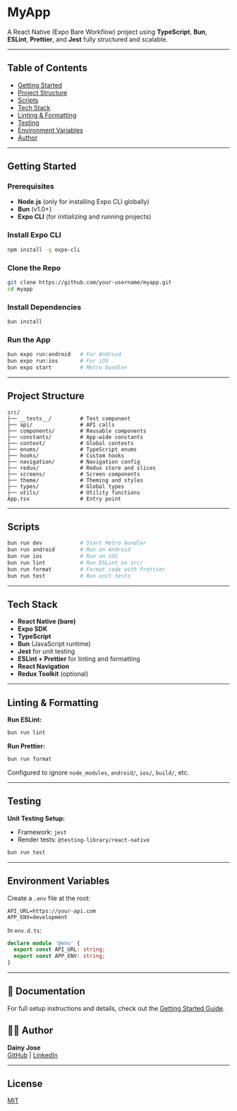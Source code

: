 # MyApp

A React Native (Expo Bare Workflow) project using **TypeScript**, **Bun**, **ESLint**, **Prettier**, and **Jest** fully structured and scalable.

---

## Table of Contents

- [Getting Started](#getting-started)
- [Project Structure](#project-structure)
- [Scripts](#scripts)
- [Tech Stack](#tech-stack)
- [Linting & Formatting](#linting--formatting)
- [Testing](#testing)
- [Environment Variables](#environment-variables)
- [Author](#author)

---

## Getting Started

### Prerequisites

- **Node.js** (only for installing Expo CLI globally)
- **Bun** (v1.0+)
- **Expo CLI** (for initializing and running projects)

### Install Expo CLI

```bash
npm install -g expo-cli
```

### Clone the Repo

```bash
git clone https://github.com/your-username/myapp.git
cd myapp
```

### Install Dependencies

```bash
bun install
```

### Run the App

```bash
bun expo run:android   # For Android
bun expo run:ios       # For iOS
bun expo start         # Metro bundler
```

---

## Project Structure

```
src/
├── __tests__/         # Test component
├── api/               # API calls
├── components/        # Reusable components
├── constants/         # App-wide constants
├── context/           # Global contexts
├── enums/             # TypeScript enums
├── hooks/             # Custom hooks
├── navigation/        # Navigation config
├── redux/             # Redux store and slices
├── screens/           # Screen components
├── theme/             # Theming and styles
├── types/             # Global types
├── utils/             # Utility functions
App.tsx                # Entry point

```

---

## Scripts

```bash
bun run dev            # Start Metro bundler
bun run android        # Run on Android
bun run ios            # Run on iOS
bun run lint           # Run ESLint on src/
bun run format         # Format code with Prettier
bun run test           # Run unit tests
```

---

## Tech Stack

- **React Native (bare)**
- **Expo SDK**
- **TypeScript**
- **Bun** (JavaScript runtime)
- **Jest** for unit testing
- **ESLint + Prettier** for linting and formatting
- **React Navigation**
- **Redux Toolkit** (optional)

---

## Linting & Formatting

**Run ESLint:**

```bash
bun run lint
```

**Run Prettier:**

```bash
bun run format
```

Configured to ignore `node_modules`, `android/`, `ios/`, `build/`, etc.

---

## Testing

**Unit Testing Setup:**

- Framework: `jest`
- Render tests: `@testing-library/react-native`

```bash
bun run test
```

---

## Environment Variables

Create a `.env` file at the root:

```env
API_URL=https://your-api.com
APP_ENV=development
```

In `env.d.ts`:

```ts
declare module '@env' {
  export const API_URL: string;
  export const APP_ENV: string;
}
```

---

## 📖 Documentation

For full setup instructions and details, check out the [Getting Started Guide](./GETTING_STARTED.md).

## 🧑‍💻 Author

**Dainy Jose**  
[GitHub](https://github.com/dainyjose) | [LinkedIn](https://linkedin.com/in/dainyjose)

---

## License

[MIT](./LICENSE)
